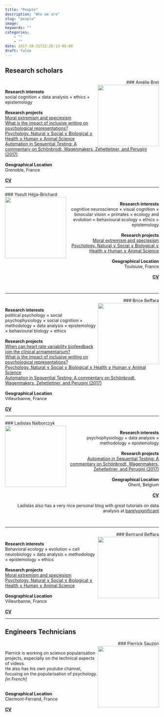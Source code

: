 ```yaml
---
title: "People"
description: "Who we are"
slug: "people"
image:
keywords: ""
categories: 
    - ""
    - ""
date: 2017-10-31T22:26:13-05:00
draft: false
---
```


## Research scholars

<a name="amelie"></a>
<div style="text-align: right">
### Amélie Bret
</div>
<img style="float: right;" src="/img/amelie.jpg" height="200">

<a aria-label="Send email" href="mailto:mailto:amelie.bret@slowpen.science"><i class="icon fa fa-envelope"></i></a>
<a aria-label="My Twitter" target="_blank" href="https://twitter.com/amebret"><i class="icon fa fa-twitter" aria-hidden="true"></i></a>
<a aria-label="My OSF" target="_blank" href="https://osf.io/zg3e4"><i class="icon ai ai-osf" aria-hidden="true"></i></a>
<a aria-label="My RG" target="_blank" href="https://www.researchgate.net/profile/Amelie_Bret"><i class="icon ai ai-researchgate" aria-hidden="true"></i></a>
<a aria-label="My Scholar" target="_blank"
href="https://scholar.google.com/citations?user=YrZQG_wAAAAJ&hl=en"><i class="icon ai ai-google-scholar" aria-hidden="true"></i></a>


**Research interests**  
social cognition &#215; data analysis &#215; ethics &#215; epistemology  
<br/>
**Research projects**  
<a href="/projects#moral" target="_blank">Moral extremism and speciesism</a>  
<a href="/projects#inclusive" target="_blank">What is the impact of inclusive writing on psychological representations?</a>  
<a href="/projects#psychology" target="_blank">Psychology. Natural &or; Social &or; Biological &or; Health &or; Human &or; Animal Science</a>  
<a href="/projects#automation" target="_blank">Automation in Sequential Testing: A commentary on Schönbrodt, Wagenmakers, Zehetleitner, and Perugini (2017)</a>  
<br/>
**Geographical Location**  
Grenoble, France  
<br/>
<a href="/img/cv_Amelie_Bret.pdf" target="_blank"><b>CV</b></a>
<br/>

------------------

<a name="yseult"></a>
<div style="text-align: left">
### Yseult Héjja-Brichard
</div>
<img style="float: left;" src="/img/yseult.jpg"  height="200">

<div style="text-align: right">
<a aria-label="Send email" href="mailto:mailto:yseult.hejja@slowpen.science"><i class="icon fa fa-envelope"></i></a>
<a aria-label="My Twitter" target="_blank" href="https://twitter.com/Izzie_Hb"><i class="icon fa fa-twitter" aria-hidden="true"></i></a>
<a aria-label="My OSF" target="_blank" href="https://osf.io/nd82r"><i class="icon ai ai-osf" aria-hidden="true"></i></a>
<a aria-label="My RG" target="_blank" href="https://www.researchgate.net/profile/Yseult_Hejja-Brichard"><i class="icon ai ai-researchgate" aria-hidden="true"></i></a>
<a aria-label="My Scholar" target="_blank" href="https://scholar.google.com/citations?user=B7sULyEAAAAJ&hl=en&oi=ao"><i class="icon ai ai-google-scholar" aria-hidden="true"></i></a>



**Research interests**  
cognitive neuroscience &#215; visual cognition &#215; binocular vision &#215; primates &#215; ecology and evolution &#215; behavioural ecology &#215; ethics &#215; epistemology  
<br/>
**Research projects**  
<a href="/projects#moral" target="_blank">Moral extremism and speciesism</a>  
<a href="/projects#psychology" target="_blank">Psychology. Natural &or; Social &or; Biological &or; Health &or; Human &or; Animal Science</a>  
<br/>
**Geographical Location**   
Toulouse, France 
<br/>
<br/>
<a href="https://yseulthb.github.io/pdf/YHejjaBrichard_CVacademic.pdf" target="_blank"><b>CV</b></a>  
</div>
<br/>

------------------

<a name="brice"></a>
<div style="text-align: right">
### Brice Beffara
</div>
<img style="float: right;" src="/img/brice.jpg"  height="200">

<a aria-label="Send email" href="mailto:mailto:brice.beffara@slowpen.science"><i class="icon fa fa-envelope"></i></a>
<a aria-label="My Twitter" target="_blank" href="https://twitter.com/brice_beffara"><i class="icon fa fa-twitter" aria-hidden="true"></i></a>
<a aria-label="My OSF" target="_blank" href="https://osf.io/9qcd4"><i class="icon ai ai-osf" aria-hidden="true"></i></a>
<a aria-label="My RG" target="_blank" href="https://www.researchgate.net/profile/Brice_Beffara"><i class="icon ai ai-researchgate" aria-hidden="true"></i></a>
<a aria-label="My Github" target="_blank" href="https://github.com/bricebeffara"><i class="icon fa fa-github-alt" aria-hidden="true"></i></a>
<a aria-label="My Scholar" target="_blank" href="https://scholar.google.fr/citations?user=v1OCnQ0AAAAJ&hl=fr&oi=ao"><i class="icon ai ai-google-scholar" aria-hidden="true"></i></a>
<a aria-label="My Publons" target="_blank" href="https://publons.com/author/1297698/brice-beffara#profile"><i class="icon ai ai-publons" aria-hidden="true"></i></a>
<a aria-label="My Orcid" target="_blank" href=" https://orcid.org/0000-0002-0586-6650"><i class="icon ai ai-orcid" aria-hidden="true"></i></a>


**Research interests**  
political psychology &#215; social psychophysiology &#215; social cognition &#215; methodology &#215; data analysis &#215; epistemology &#215; behavioural biology &#215; ethics  
<br/>
**Research projects**  
<a href="/projects#hrvb" target="_blank"> When can heart rate variability biofeedback join the clinical armamentarium?</a>  
<a href="/projects#inclusive" target="_blank">What is the impact of inclusive writing on psychological representations?</a>  
<a href="/projects#psychology" target="_blank">Psychology. Natural &or; Social &or; Biological &or; Health &or; Human &or; Animal Science</a>  
<a href="/projects#automation" target="_blank">Automation in Sequential Testing: A commentary on Schönbrodt, Wagenmakers, Zehetleitner, and Perugini (2017)</a>  
<br/>
**Geographical Location**  
Villeurbanne, France  
<br/>
<a href="/img/cv_Brice_Beffara.pdf" target="_blank"><b>CV</b></a>
<br/>

------------------

<a name="ladislas"></a>
<div style="text-align: left">
### Ladislas Nalborczyk
</div>
<img style="float: left;" src="/img/ladislas.jpg"  height="200">

<div style="text-align: right">
<a aria-label="Send email" href="mailto:mailto:ladislas.nalborczyk@slowpen.science"><i class="icon fa fa-envelope"></i></a>
<a aria-label="My Twitter" target="_blank" href="https://twitter.com/lnalborczyk"><i class="icon fa fa-twitter" aria-hidden="true"></i></a>
<a aria-label="My OSF" target="_blank" href="https://osf.io/ba8xt"><i class="icon ai ai-osf" aria-hidden="true"></i></a>
<a aria-label="My Github" target="_blank" href="https://github.com/lnalborczyk"><i class="icon fa fa-github-alt" aria-hidden="true"></i></a>
<a aria-label="My Scholar" target="_blank"
href="https://scholar.google.com/citations?user=na-dkLYAAAAJ&hl=en"><i class="icon ai ai-google-scholar" aria-hidden="true"></i></a>


**Research interests**  
psychophysiology &#215; data analysis &#215; methodology &#215; epistemology  
<br/>
**Research projects**  
<a href="/projects#automation" target="_blank">Automation in Sequential Testing: A commentary on Schönbrodt, Wagenmakers, Zehetleitner, and Perugini (2017)</a>  
<br/>
**Geographical Location**  
Ghent, Belgium  
<br/>
<a href="http://www.barelysignificant.com/pdf/cv.pdf" target="_blank"><b>CV</b></a>  
<br/>
Ladislas also has a very nice personal blog with great tutorials on data analysis at <a href="http://www.barelysignificant.com/" target="_blank">barelysignificant</a>
</div>
<br/>

------------------

<a name="bertrand"></a>
<div style="text-align: right">
### Bertrand Beffara
</div>
<img style="float: right;" src="/img/bertrand.jpg"  height="200">

<a aria-label="Send email" href="mailto:mailto:bretrand.beffara@slowpen.science"><i class="icon fa fa-envelope"></i></a>
<a aria-label="My Twitter" target="_blank" href="https://twitter.com/AnnaMileston"><i class="icon fa fa-twitter" aria-hidden="true"></i></a>
<a aria-label="My OSF" target="_blank" href="https://osf.io/fa2g7/"><i class="icon ai ai-osf" aria-hidden="true"></i></a>
<a aria-label="My RG" target="_blank" href="https://www.researchgate.net/profile/Bertrand_Beffara"><i class="icon ai ai-researchgate" aria-hidden="true"></i></a>  

**Research interests**  
Behavioral ecology &#215; evolution &#215; cell neurobiology &#215; data analysis &#215; methodology &#215; epistemology &#215; ethics  
<br/>
**Research projects**  
<a href="/projects#moral" target="_blank">Moral extremism and speciesism</a>  
<a href="/projects#psychology" target="_blank">Psychology. Natural &or; Social &or; Biological &or; Health &or; Human &or; Animal Science</a>  
<br/>
**Geographical Location**  
Villeurbanne, France  
<br/>
<a href="/img/CV_BEFFARA_Bertrand" target="_blank"><b>CV</b></a>
<br/>

------------------

## Engineers Technicians

<a name="pierrick"></a>
<div style="text-align: right">
### Pierrick Sauzon
</div>
<img style="float: right;" src="/img/pierrick.jpg"  height="200">

<a aria-label="Send email" href="mailto:mailto:pierrick.sauzon@slowpen.science"><i class="icon fa fa-envelope"></i></a>
<a aria-label="My Twitter" target="_blank" href="https://twitter.com/Psynect"><i class="icon fa fa-twitter" aria-hidden="true"></i></a></p>


Pierrick is working on science popularisation projects, especially on the technical aspects of videos.  
He also has his own youtube channel, focusing on the popularisation of psychology. *[in French]* <a aria-label="My Youtube" target="_blank" href="https://www.youtube.com/channel/UCwWCBw7M0kskNlv0coVP53w?sub_confirmation=1"><i class="icon fa fa-youtube" aria-hidden="true"></i></a></p>
<br/>
**Geographical Location**  
Clermont-Ferrand, France  
<br/>
<a href="https://www.linkedin.com/in/pierricksauzon/" target="_blank"><b>CV</b></a>
<br/>